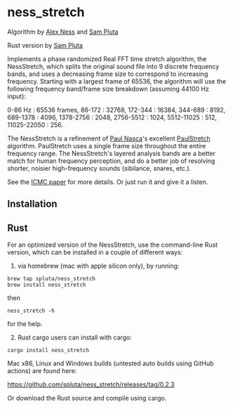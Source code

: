 # ness_stretch

Algorithm by [Alex Ness](alexness.bandcamp.com) and [Sam Pluta](sampluta.com)

Rust version by [Sam Pluta](sampluta.com)

Implements a phase randomized Real FFT time stretch algorithm, the NessStretch, which splits the original sound file into 9 discrete frequency bands, and uses a decreasing frame size to correspond to increasing frequency. Starting with a largest frame of 65536, the algorithm will use the following frequency band/frame size breakdown (assuming 44100 Hz input):

0-86 Hz : 65536 frames,
86-172 : 32768,
172-344 : 16384,
344-689 : 8192,
689-1378 : 4096,
1378-2756 : 2048,
2756-5512 : 1024,
5512-11025 : 512,
11025-22050 : 256.

The NessStretch is a refinement of [Paul Nasca](http://www.paulnasca.com/)'s excellent [PaulStretch](http://hypermammut.sourceforge.net/paulstretch/) algorithm.  PaulStretch uses a single frame size throughout the entire frequency range.  The NessStretch's layered analysis bands are a better match for human frequency perception, and do a better job of resolving shorter, noisier high-frequency sounds (sibilance, snares, etc.).

See the [ICMC paper](https://github.com/spluta/TimeStretch/blob/main/NessStretchICMC_Final.pdf) for more details. Or just run it and give it a listen.

## Installation

## Rust

For an optimized version of the NessStretch, use the command-line Rust version, which can be installed in a couple of different ways:

1) via homebrew (mac with apple silicon only), by running:

```
brew tap spluta/ness_stretch
brew install ness_stretch
```
then
```
ness_stretch -h
```
for the help.

2) Rust cargo users can install with cargo:

```
cargo install ness_stretch
```

Mac x86, Linux and Windows builds (untested auto builds using GitHub actions) are found here:

https://github.com/spluta/ness_stretch/releases/tag/0.2.3

Or download the Rust source and compile using cargo.